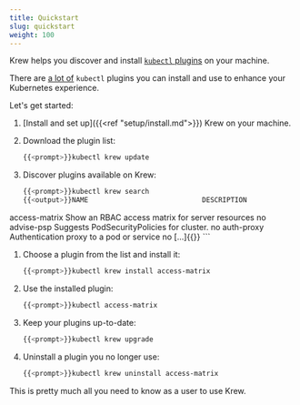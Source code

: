```yaml
---
title: Quickstart
slug: quickstart
weight: 100
---
```


Krew helps you discover and install [`kubectl` plugins][kpl] on your machine.

There are [a lot of][list] `kubectl` plugins you can install and use to enhance
your Kubernetes experience.

Let's get started:

1. [Install and set up]({{<ref "setup/install.md">}}) Krew on your machine.

1. Download the plugin list:

    ```sh
    {{<prompt>}}kubectl krew update
    ```

1. Discover plugins available on Krew:

    ```sh
    {{<prompt>}}kubectl krew search
    {{<output>}}NAME                            DESCRIPTION                                         INSTALLED
access-matrix                   Show an RBAC access matrix for server resources     no
advise-psp                      Suggests PodSecurityPolicies for cluster.           no
auth-proxy                      Authentication proxy to a pod or service            no
[...]{{</output>}}
    ```

1. Choose a plugin from the list and install it:

    ```sh
    {{<prompt>}}kubectl krew install access-matrix
    ```

1. Use the installed plugin:

    ```sh
    {{<prompt>}}kubectl access-matrix
    ```

1. Keep your plugins up-to-date:

    ```sh
    {{<prompt>}}kubectl krew upgrade
    ```

1. Uninstall a plugin you no longer use:

    ```sh
    {{<prompt>}}kubectl krew uninstall access-matrix
    ```

This is pretty much all you need to know as a user to use Krew.

[kpl]: https://kubernetes.io/docs/tasks/extend-kubectl/kubectl-plugins/
[list]: https://github.com/kubernetes-sigs/krew-index/blob/master/plugins.md
